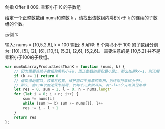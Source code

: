 剑指 Offer II 009. 乘积小于 K 的子数组

给定一个正整数数组 nums和整数 k ，请找出该数组内乘积小于 k 的连续的子数组的个数。

 

示例 1:

输入: nums = [10,5,2,6], k = 100
输出: 8
解释: 8 个乘积小于 100 的子数组分别为: [10], [5], [2], [6], [10,5], [5,2], [2,6], [5,2,6]。
需要注意的是 [10,5,2] 并不是乘积小于100的子数组。
```js
var numSubarrayProductLessThanK = function (nums, k) {
    // 因为需要连续子数组的乘积小于k，而正整数的乘积最小是1，那么如果k<=1，则无解
    if (k <= 1) return 0
    // 借助滑动窗口，枚举右边界，维护窗口中元素的乘积，始终保持乘积小于k，
    // 那么，窗口中以右边界为结尾，以每个元素做开头，有r-l+1个元素满足条件
    let res = 0, sum = 1, l = 0, n = nums.length
    for (let i = 0; i < n; i++) {
        sum *= nums[i]
        while (sum >= k) sum /= nums[l], l++
        res += i - l + 1
    }
    return res
};
```